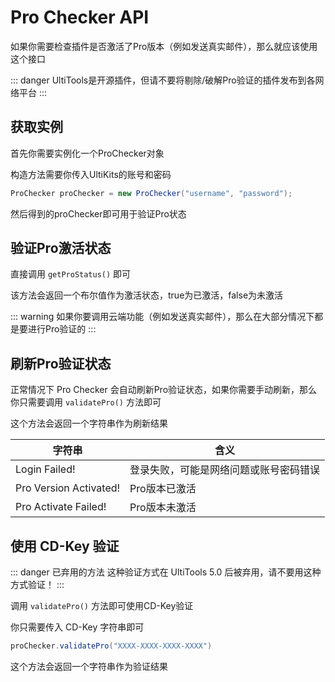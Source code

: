 # Pro Checker API

如果你需要检查插件是否激活了Pro版本（例如发送真实邮件），那么就应该使用这个接口

::: danger
UltiTools是开源插件，但请不要将剔除/破解Pro验证的插件发布到各网络平台
:::

## 获取实例

首先你需要实例化一个ProChecker对象

构造方法需要你传入UltiKits的账号和密码

```java
ProChecker proChecker = new ProChecker("username", "password");
```

然后得到的proChecker即可用于验证Pro状态

## 验证Pro激活状态

直接调用 ` getProStatus() ` 即可

该方法会返回一个布尔值作为激活状态，true为已激活，false为未激活

::: warning
如果你要调用云端功能（例如发送真实邮件），那么在大部分情况下都是要进行Pro验证的
:::

## 刷新Pro验证状态

正常情况下 Pro Checker 会自动刷新Pro验证状态，如果你需要手动刷新，那么你只需要调用 ` validatePro() ` 方法即可

这个方法会返回一个字符串作为刷新结果

| 字符串                    | 含义                  |
|------------------------|---------------------|
| Login Failed!          | 登录失败，可能是网络问题或账号密码错误 |
| Pro Version Activated! | Pro版本已激活            |
| Pro Activate Failed!   | Pro版本未激活            |


## 使用 CD-Key 验证

::: danger 已弃用的方法
这种验证方式在 UltiTools 5.0 后被弃用，请不要用这种方式验证！
:::

调用 ` validatePro() ` 方法即可使用CD-Key验证

你只需要传入 CD-Key 字符串即可

```java
proChecker.validatePro("XXXX-XXXX-XXXX-XXXX")
```


这个方法会返回一个字符串作为验证结果